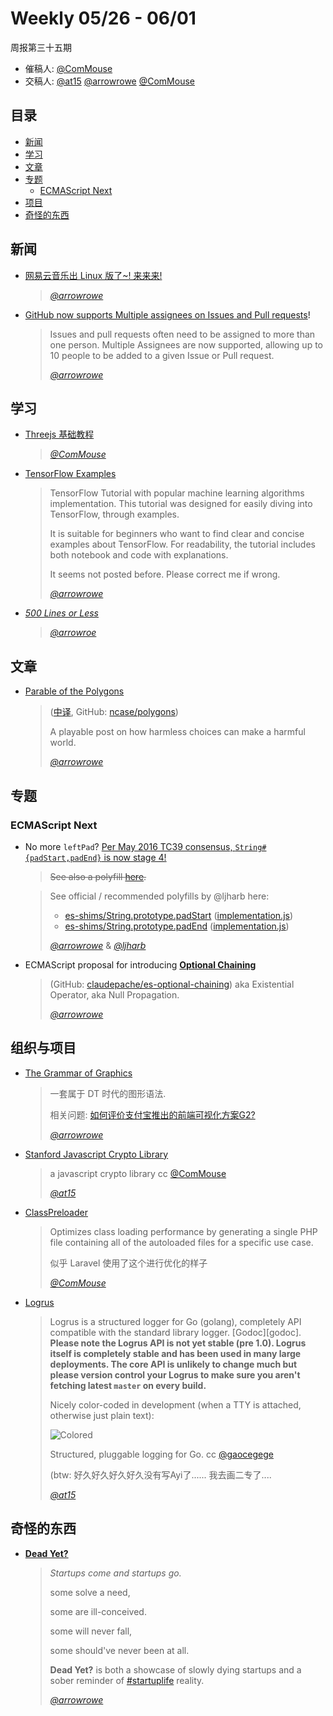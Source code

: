 # Weekly 05/26 - 06/01

周报第三十五期

- 催稿人:
  [@ComMouse][dou]
- 交稿人:
  [@at15][at15]
  [@arrowrowe][mie]
  [@ComMouse][dou]

[at15]: https://github.com/at15
[mie]: https://github.com/arrowrowe
[dou]: https://github.com/ComMouse
[gaocegege]: https://github.com/gaocegege

## 目录

- [新闻](#news)
- [学习](#study)
- [文章](#article)
- [专题](#column)
    - [ECMAScript Next](#column-es-next)
- [项目](#project)
- [奇怪的东西](#miscellaneous)

## 新闻 <a name="news"></a>

- [网易云音乐出 Linux 版了~! 来来来!](http://music.163.com/#/download)
    > *[@arrowrowe][mie]*
    
- [GitHub now supports Multiple assignees on Issues and Pull requests](https://github.com/blog/2178-multiple-assignees-on-issues-and-pull-requests)!
    > Issues and pull requests often need to be assigned to more than one person. Multiple Assignees are now supported, allowing up to 10 people to be added to a given Issue or Pull request.
    > 
    > *[@arrowrowe][mie]*

## 学习 <a name="study"></a>

- [Threejs 基础教程](http://www.hewebgl.com/article/articledir/1)
    > *[@ComMouse][dou]*

- [TensorFlow Examples](https://github.com/aymericdamien/TensorFlow-Examples)
    > TensorFlow Tutorial with popular machine learning algorithms implementation. This tutorial was designed for easily diving into TensorFlow, through examples.
    > 
    > It is suitable for beginners who want to find clear and concise examples about TensorFlow. For readability, the tutorial includes both notebook and code with explanations.
    >
    > It seems not posted before. Please correct me if wrong.
    >
    > *[@arrowrowe][mie]*

- [_500 Lines or Less_](https://github.com/aosabook/500lines)
    > *[@arrowroe][mie]*
    
## 文章 <a name="article"></a>

- [Parable of the Polygons](http://ncase.me/polygons/)

    > ([中译](http://ncase.me/polygons-zh/), GitHub: [ncase/polygons](https://github.com/ncase/polygons))
    >
    > A playable post on how harmless choices can make a harmful world.
    >
    > *[@arrowrowe][mie]*

## 专题 <a name="column"></a>

### ECMAScript Next <a name="column-es-next"></a>

- No more `leftPad`? [Per May 2016 TC39 consensus, `String#{padStart,padEnd}` is now stage 4!](https://github.com/tc39/ecma262/pull/581)

    > ~~See also a polyfill [here](http://jsbin.com/kofarezuje/edit?js,console).~~

    > See official / recommended polyfills by @ljharb here:
    > - [es-shims/String.prototype.padStart](https://github.com/es-shims/String.prototype.padStart) ([implementation.js](https://github.com/es-shims/String.prototype.padStart/blob/master/implementation.js))
    > - [es-shims/String.prototype.padEnd](https://github.com/es-shims/String.prototype.padEnd) ([implementation.js](https://github.com/es-shims/String.prototype.padEnd/blob/master/implementation.js))
    >
    > *[@arrowrowe][mie]* & *[@ljharb](https://github.com/ljharb)*

- ECMAScript  proposal for introducing [__Optional Chaining__](https://claudepache.github.io/es-optional-chaining/)
    > (GitHub: [claudepache/es-optional-chaining](https://github.com/claudepache/es-optional-chaining))
    > aka Existential Operator, aka Null Propagation.
    >
    > *[@arrowrowe][mie]*

## 组织与项目 <a name="project"></a>

- [The Grammar of Graphics](http://g2.alipay.com/)
    > 一套属于 DT 时代的图形语法.
    >
    > 相关问题: [如何评价支付宝推出的前端可视化方案G2?](https://www.zhihu.com/question/46518480)
    >
    > *[@arrowrowe][mie]*

- [Stanford Javascript Crypto Library](https://github.com/bitwiseshiftleft/sjcl)
    > a javascript crypto library cc [@ComMouse][dou]
    >
    > *[@at15][at15]*

- [ClassPreloader](https://github.com/ClassPreloader/ClassPreloader)
    > Optimizes class loading performance by generating a single PHP file containing all of the autoloaded files for a specific use case.
    >
    > 似乎 Laravel 使用了这个进行优化的样子
    >
    > *[@ComMouse][dou]*

- [Logrus](https://github.com/Sirupsen/logrus)
    > Logrus is a structured logger for Go (golang), completely API compatible with
    > the standard library logger. [Godoc][godoc]. **Please note the Logrus API is not
    > yet stable (pre 1.0). Logrus itself is completely stable and has been used in
    > many large deployments. The core API is unlikely to change much but please
    > version control your Logrus to make sure you aren't fetching latest `master` on
    > every build.**
    >
    > Nicely color-coded in development (when a TTY is attached, otherwise just
    > plain text):
    >
    > ![Colored](http://i.imgur.com/PY7qMwd.png)
    >
    > Structured, pluggable logging for Go. cc [@gaocegege][gaocegege]
    >
    > (btw: 好久好久好久好久没有写Ayi了...... 我去画二专了....
    >
    > *[@at15][at15]*

## 奇怪的东西 <a name="miscellaneous"></a>

- __[Dead Yet?](http://deadyet.lol/)__

    > _Startups come and startups go._
    >
    > some solve a need,
    >
    > some are ill-conceived.
    >
    > some will never fall,
    >
    > some should've never been at all.
    >
    > __Dead Yet?__ is both a showcase of slowly dying startups and a sober reminder of [#startuplife](https://twitter.com/search?q=%23startuplife) reality.
    >
    > *[@arrowrowe][mie]*
    
